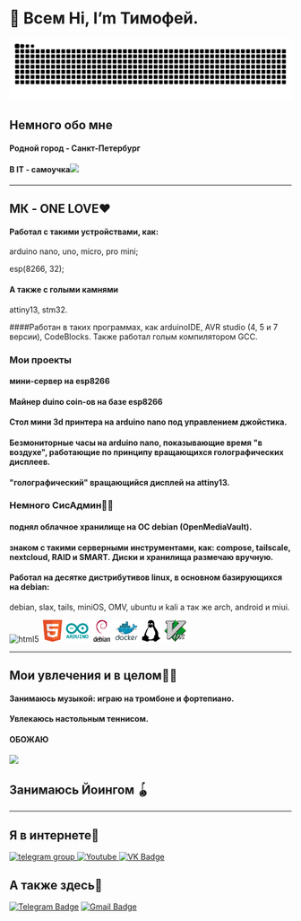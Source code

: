 # 👋 Всем Hi, I’m Тимофей.
![snake](https://github.com/TimmMuranov/TimmMuranov/blob/output/github-contribution-grid-snake.svg)
<link rel="stylesheet" href="githubStyles.css">
<div class="1"></div>
<div class="2"></div>
<div class="3"></div>
<div class="4"></div>
<div class="5">

<h2>Немного обо мне</h2>
<h4>Родной город - Санкт-Петербург</h4>
<h4>В IT - самоучка<img src="https://media.giphy.com/media/WUlplcMpOCEmTGBtBW/giphy.gif" width="30px"></h4><p>
</p>
<hr>

<h2>МК - ONE LOVE❤️</h2>
<h4>Работал с такими устройствами, как:</h4> 
arduino nano, uno, micro, pro mini;<p>
esp(8266, 32);<p>
<h4>А также с голыми камнями</h4><p>
attiny13, stm32.

####Работан в таких программах, как arduinoIDE, AVR studio (4, 5 и 7 версии),  CodeBlocks. Также работал голым компилятором GCC.
### Мои проекты
#### мини-сервер на esp8266
#### Майнер duino coin-ов на базе esp8266 
#### Стол мини 3d принтера на arduino nano под управлением джойстика.
#### Безмониторные часы на arduino nano, показывающие время "в воздухе", работающие по принципу  вращающихся голографических дисплеев.
#### "голографический" вращающийся дисплей на attiny13. 
### Немного СисАдмин👩‍💻
#### поднял облачное хранилище на ОС debian (OpenMediaVault).
#### знаком с такими серверными инструментами, как: compose,  tailscale, nextcloud, RAID и SMART. Диски и хранилища размечаю вручную.
#### Работал на десятке дистрибутивов linux, в основном базирующихся на debian:
debian, slax, tails, miniOS, OMV, ubuntu и kali а так же arch, android и miui.
<div>

<img src="https://raw.githubusercontent.com/gist/Mr-Magnificent/2a3bd3a844f425f6b6800a30b2408da8/raw/fcb9260cba6664b309579557714e0fc64ee3893f/ISO_C%2B%2B_Logo.svg" title="html5" alt="html5" width="40" height="40"/>

  <img src="https://github.com/devicons/devicon/blob/master/icons/html5/html5-original.svg" title="html5" alt="html5" width="40" height="40"/>

<img src="https://github.com/devicons/devicon/blob/master/icons%2Farduino%2Farduino-original-wordmark.svg" title="html5" alt="html5" width="40" height="40"/>

<img src="https://github.com/devicons/devicon/blob/master/icons/debian/debian-original-wordmark.svg" title="html5" alt="html5" width="40" height="40"/>

<img src="https://github.com/devicons/devicon/blob/master/icons/docker/docker-original-wordmark.svg" title="html5" alt="html5" width="40" height="40"/>

<img src="https://github.com/devicons/devicon/blob/master/icons/linux/linux-plain.svg" title="html5" alt="html5" width="40" height="40"/>

<img src="https://github.com/devicons/devicon/blob/master/icons/vim/vim-original.svg" title="html5" alt="html5" width="40" height="40"/>

</div><hr>
<h2>Мои увлечения и в целом👩‍🎤</h2>
<h4>Занимаюсь музыкой: играю на тромбоне и фортепиано.</h4><p>
<h4>Увлекаюсь настольным теннисом.
</h4><p>
<h4>ОБОЖАЮ</h4>
<img src="https://static.wikia.nocookie.net/terraria-calamity-mod/images/6/6e/Calamity-logo.png/revision/latest?cb=20230807142838&path-prefix=ru"><p>

<h2>Занимаюсь Йоингом 🪀</h2><p>
<hr>
<h2>Я в интернете🤙</h2>
  <div id="badges">
    <a href="https://t.me/TimMuranov" target="_blank">
      <img src="https://cdn-icons-png.flaticon.com/512/2111/2111646.png" width="40" height="40" alt="telegram group" />
    </a>
    <a href="https://youtube.com/@facultet-computers_net?si=huLNb-A9svF7Gs6z" target="_blank">
      <img src="https://cdn-icons-png.flaticon.com/512/3670/3670147.png" width="40" height="40" alt="Youtube"/>
    </a>
    <a href="https://vk.com/id612294177" target="_blank">
      <img src="https://cdn-icons-png.flaticon.com/512/145/145813.png" width="40" height="40" alt="VK Badge"/>
    </a>
  </div>

<h2>А также здесь👋</h2>

[![Telegram Badge](https://img.shields.io/badge/-MuranovTim-blue?style=flat&logo=Telegram&logoColor=white)](https://t.me/TimMuranov) 
[![Gmail Badge](https://img.shields.io/badge/-Gmail.com-red?style=flat&logo=Gmail&logoColor=white)](mailto:muranovtim@gmail.com)

